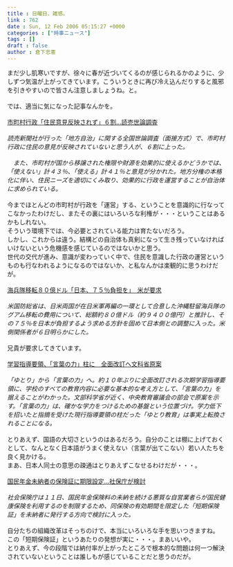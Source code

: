 ```yaml
---
title : 日曜日、雑感。
link : 762
date : Sun, 12 Feb 2006 05:15:27 +0000
categories : ["時事ニュース"]
tags : []
draft : false
author : 倉下忠憲
---
```


まだ少し肌寒いですが、徐々に春が近づいてくるのが感じられるかのように、少しずつ気温が上がってきています。こういうときに再び冷え込んだりすると風邪を引きやすいので皆さん注意しましょうね。と。<BR><BR>では、適当に気になった記事なんかを。<BR><BR><A HREF="http://www.yomiuri.co.jp/politics/news/20060207i116.htm" TARGET="_blank">市町村行政「住民意見反映されず」６割…読売世論調査</A><BR><I><BR>読売新聞社が行った「地方自治」に関する全国世論調査（面接方式）で、市町村行政に住民の意見が反映されていないと思う人が、６割に上った。<BR><BR>　また、市町村が国から移譲された権限や財源を効果的に使えるかどうかでは、「使えない」計４３％、「使える」計４１％と意見が分かれた。地方分権の本格化に伴い、住民ニーズを適切にくみ取り、効果的に行政を運営することが自治体に求められている。</I><BR><BR>今までほとんどの市町村が行政を「運営」する、ということを意識的に行なってこなかったわけだし、またその裏にはいろいろな利権が・・・ということはあるかもしれない。<BR>そういう環境下では、今必要とされている能力は育たないだろう。<BR>しかし、これからは違う。結構どの自治体も真剣になって生き残っていなければいけないという危機感を感じているのではないかと思う。<BR>世代の交代が進み、意識が変わっていく中で、住民を意識した行政の運営というものも行なわれるようになるのではないか、と私なんかは楽観的に思うわけだが。<BR><BR><A HREF="http://www.asahi.com/politics/update/0208/001.html" TARGET="_blank">海兵隊移転８０億ドル「日本、７５％負担を」　米が要求</A><BR><I><BR>米国防総省は、日米両国が在日米軍再編の一環として合意した沖縄駐留海兵隊のグアム移転の費用について、総額約８０億ドル（約９４００億円）と推計し、その７５％を日本が負担するよう求める方針を固めて日本側との調整に入った。米側関係者が６日明らかにした。 </I><BR><BR>兄貴が要求してきています。<BR><BR><A HREF="http://www.asahi.com/life/update/0209/003.html" TARGET="_blank">学習指導要領、「言葉の力」柱に　全面改訂へ文科省原案</A><BR><I><BR>「ゆとり」から「言葉の力」へ。約１０年ぶりに全面改訂される次期学習指導要領に、学校のすべての教育内容に必要な基本的な考え方として、「言葉の力」を据えることがわかった。文部科学省が近く、中央教育審議会の部会で原案を示す。「言葉の力」は、確かな学力をつけるための基盤という位置づけ。学力低下を招いたと指摘を受けた現行指導要領の柱だった「ゆとり教育」は事実上転換されることになる。 </I><BR><BR>とりあえず、国語の大切さというのはあるだろう。自分のことは棚に上げておくとして、なんとなく日本語がうまく使えない（言葉が出てこない）若い人たちを良く見かける。<BR>まあ、日本人同士の意思の疎通はとりあえずこなせるわけだが・・・。<BR><BR><A HREF="http://www.yomiuri.co.jp/politics/news/20060212i101.htm" TARGET="_blank">国民年金未納者の保険証に期限設定…社保庁が検討</A><BR><I><BR>社会保険庁は１１日、国民年金保険料の未納を続ける悪質な自営業者らが国民健康保険を利用するのを制限するため、同保険の有効期間を限定した「短期保険証」を未納者に発行する方向で検討に入った。</I><BR><BR>自分たちの組織改革はそっちのけで、本当にいろいろな手を思いつきますね。<BR>この「短期保険証」というあたりの発想が実に・・・。まあいいや。<BR>とりあえず、今の段階では納付率が上がったところで根本的な問題は何一つ解決されていないということは誰しもが感じていることだと思うのだが。<br><br>
